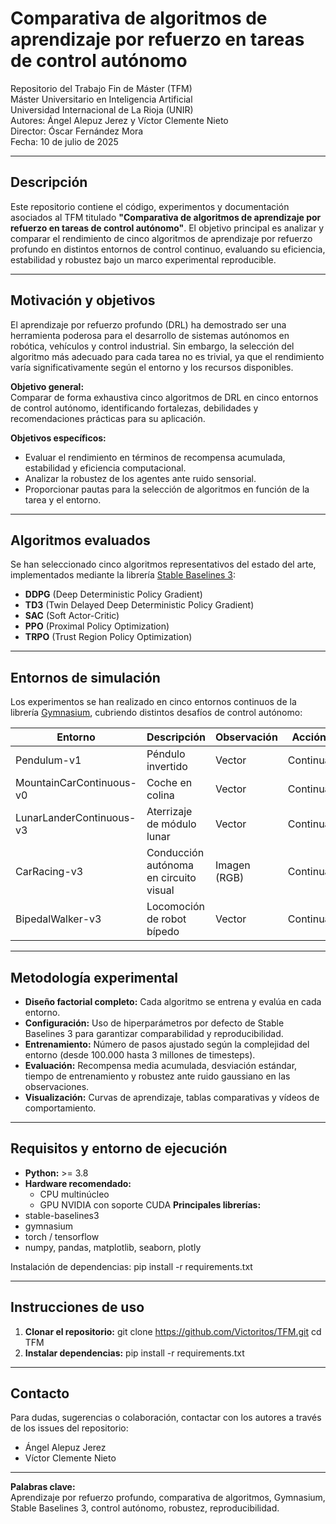 # Comparativa de algoritmos de aprendizaje por refuerzo en tareas de control autónomo

Repositorio del Trabajo Fin de Máster (TFM)  
Máster Universitario en Inteligencia Artificial  
Universidad Internacional de La Rioja (UNIR)  
Autores: Ángel Alepuz Jerez y Víctor Clemente Nieto  
Director: Óscar Fernández Mora  
Fecha: 10 de julio de 2025

---

## Descripción

Este repositorio contiene el código, experimentos y documentación asociados al TFM titulado **"Comparativa de algoritmos de aprendizaje por refuerzo en tareas de control autónomo"**. El objetivo principal es analizar y comparar el rendimiento de cinco algoritmos de aprendizaje por refuerzo profundo en distintos entornos de control continuo, evaluando su eficiencia, estabilidad y robustez bajo un marco experimental reproducible.

---

## Motivación y objetivos

El aprendizaje por refuerzo profundo (DRL) ha demostrado ser una herramienta poderosa para el desarrollo de sistemas autónomos en robótica, vehículos y control industrial. Sin embargo, la selección del algoritmo más adecuado para cada tarea no es trivial, ya que el rendimiento varía significativamente según el entorno y los recursos disponibles.

**Objetivo general:**  
Comparar de forma exhaustiva cinco algoritmos de DRL en cinco entornos de control autónomo, identificando fortalezas, debilidades y recomendaciones prácticas para su aplicación.

**Objetivos específicos:**
- Evaluar el rendimiento en términos de recompensa acumulada, estabilidad y eficiencia computacional.
- Analizar la robustez de los agentes ante ruido sensorial.
- Proporcionar pautas para la selección de algoritmos en función de la tarea y el entorno.

---

## Algoritmos evaluados

Se han seleccionado cinco algoritmos representativos del estado del arte, implementados mediante la librería [Stable Baselines 3](https://stable-baselines3.readthedocs.io/):

- **DDPG** (Deep Deterministic Policy Gradient)
- **TD3** (Twin Delayed Deep Deterministic Policy Gradient)
- **SAC** (Soft Actor-Critic)
- **PPO** (Proximal Policy Optimization)
- **TRPO** (Trust Region Policy Optimization)

---

## Entornos de simulación

Los experimentos se han realizado en cinco entornos continuos de la librería [Gymnasium](https://gymnasium.farama.org/), cubriendo distintos desafíos de control autónomo:

| Entorno                     | Descripción                                      | Observación    | Acción      |
|-----------------------------|--------------------------------------------------|----------------|-------------|
| Pendulum-v1                 | Péndulo invertido                                | Vector         | Continua    |
| MountainCarContinuous-v0    | Coche en colina                                  | Vector         | Continua    |
| LunarLanderContinuous-v3    | Aterrizaje de módulo lunar                       | Vector         | Continua    |
| CarRacing-v3                | Conducción autónoma en circuito visual           | Imagen (RGB)   | Continua    |
| BipedalWalker-v3            | Locomoción de robot bípedo                       | Vector         | Continua    |

---

## Metodología experimental

- **Diseño factorial completo:** Cada algoritmo se entrena y evalúa en cada entorno.
- **Configuración:** Uso de hiperparámetros por defecto de Stable Baselines 3 para garantizar comparabilidad y reproducibilidad.
- **Entrenamiento:** Número de pasos ajustado según la complejidad del entorno (desde 100.000 hasta 3 millones de timesteps).
- **Evaluación:** Recompensa media acumulada, desviación estándar, tiempo de entrenamiento y robustez ante ruido gaussiano en las observaciones.
- **Visualización:** Curvas de aprendizaje, tablas comparativas y vídeos de comportamiento.

---

## Requisitos y entorno de ejecución
- **Python:** >= 3.8
- **Hardware recomendado:**  
  - CPU multinúcleo  
  - GPU NVIDIA con soporte CUDA 
**Principales librerías:**
- stable-baselines3
- gymnasium
- torch / tensorflow
- numpy, pandas, matplotlib, seaborn, plotly

Instalación de dependencias:
pip install -r requirements.txt

---

## Instrucciones de uso
1. **Clonar el repositorio:**
git clone https://github.com/Victoritos/TFM.git
cd TFM
2. **Instalar dependencias:**
pip install -r requirements.txt

---

## Contacto

Para dudas, sugerencias o colaboración, contactar con los autores a través de los issues del repositorio:

- Ángel Alepuz Jerez 
- Víctor Clemente Nieto

---

**Palabras clave:**  
Aprendizaje por refuerzo profundo, comparativa de algoritmos, Gymnasium, Stable Baselines 3, control autónomo, robustez, reproducibilidad.


